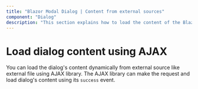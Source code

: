 ```yaml
---
title: "Blazor Modal Dialog | Content from external sources"
component: "Dialog"
description: "This section explains how to load the content of the Blazor Modal Dialog from external sources such as other website or database using AJAX library. "
---
```


# Load dialog content using AJAX

You can load the dialog's content dynamically from external source like external file using AJAX library.
The AJAX library can make the request and load dialog's content using its `success` event.
